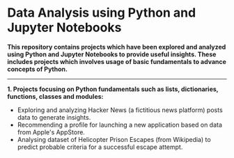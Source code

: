 # Data Analysis using Python and Jupyter Notebooks
__This repository contains projects which have been explored and analyzed using Python and Jupyter Notebooks to provide useful insights. These includes projects which involves usage of basic fundamentals to advance concepts of Python.__

---

__1. Projects focusing on Python fundamentals such as lists, dictionaries, functions, classes and modules:__
* Exploring and analyzing Hacker News (a fictitious news platform) posts data to generate insights.
* Recommending a profile for launching a new application based on data from Apple's AppStore.
* Analysing dataset of Helicopter Prison Escapes (from Wikipedia) to predict probable criteria for a successful escape attempt.
